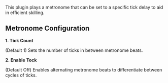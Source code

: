 This plugin plays a metronome that can be set to a specific tick delay to aid in efficient skilling.

## Metronome Configuration

**1. Tick Count**

(Default 1) Sets the number of ticks in between metronome beats.

**2. Enable Tock**

(Default Off) Enables alternating metronome beats to differentiate between cycles of ticks.